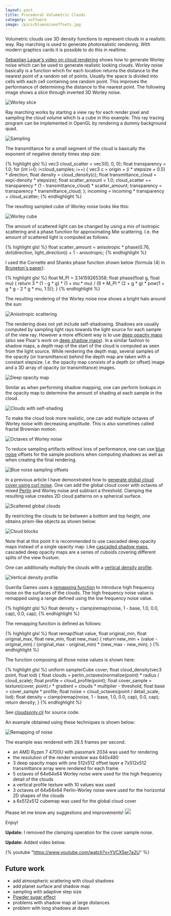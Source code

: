 ```yaml
---
layout: post
title: Procedural Volumetric Clouds
category: software
image: /pics/bluenoiseoffsets.jpg
---
```


Volumetric clouds use 3D density functions to represent clouds in a realistic way.
Ray marching is used to generate photorealistic rendering.
With modern graphics cards it is possible to do this in realtime.

[Sebastian Lague's video on cloud rendering][1] shows how to generate Worley noise which can be used to generate realistic looking clouds.
Worley noise basically is a function which for each location returns the distance to the nearest point of a random set of points.
Usually the space is divided into cells with each cell containing one random point.
This improves the performance of determining the distance to the nearest point.
The following image shows a slice through inverted 3D Worley noise.

![Worley slice](/pics/worley.png)

Ray marching works by starting a view ray for each render pixel and sampling the cloud volume which is a cube in this example.
This ray tracing program can be implemented in OpenGL by rendering a dummy background quad.

![Sampling](/pics/sampling.png)

The transmittance for a small segment of the cloud is basically the exponent of negative density times step size:

{% highlight glsl %}
vec3 cloud_scatter = vec3(0, 0, 0);
float transparency = 1.0;
for (int i=0; i<cloud_samples; i++) {
  vec3 c = origin + (i * stepsize + 0.5) * direction;
  float density = cloud_density(c);
  float transmittance_cloud = exp(-density * stepsize);
  float scatter_amount = 1.0;
  cloud_scatter += transparency * (1 - transmittance_cloud) * scatter_amount;
  transparency = transparency * transmittance_cloud;
};
incoming = incoming * transparency + cloud_scatter;
{% endhighlight %}

The resulting sampled cube of Worley noise looks like this:

![Worley cube](/pics/worleycube.jpg)

The amount of scattered light can be changed by using a mix of isotropic scattering and a phase function for approximating Mie scattering.
I.e. the amount of scattered light is computed as follows:

{% highlight glsl %}
  float scatter_amount = anisotropic * phase(0.76, dot(direction, light_direction)) + 1 - anisotropic;
{% endhighlight %}

I used the Cornette and Shanks phase function shown below (formula (4) in [Bruneton's paper][8]):

{% highlight glsl %}
float M_PI = 3.14159265358;
float phase(float g, float mu)
{
  return 3 * (1 - g * g) * (1 + mu * mu) / (8 * M_PI * (2 + g * g) * pow(1 + g * g - 2 * g * mu, 1.5));
}
{% endhighlight %}

The resulting rendering of the Worley noise now shows a bright halo around the sun:

![Anisotropic scattering](/pics/anisotropic.jpg)

The rendering does not yet include self-shadowing.
Shadows are usually computed by sampling light rays towards the light source for each sample of the view ray.
However a more efficient way is to use [deep opacity maps][5] (also see Pixar's work on [deep shadow maps][11]).
In a similar fashion to shadow maps, a depth map of the start of the cloud is computed as seen from the light source.
While rendering the depth map, several samples of the opacity (or transmittance) behind the depth map are taken with a constant stepsize.
I.e. the opacity map consists of a depth (or offset) image and a 3D array of opacity (or transmittance) images.

![Deep opacity map](/pics/deepopacity.png)

Similar as when performing shadow mapping, one can perform lookups in the opacity map to determine the amount of shading at each sample in the cloud.

![Clouds with self-shading](/pics/cloudshadow.jpg)

To make the cloud look more realistic, one can add multiple octaves of Worley noise with decreasing amplitude.
This is also sometimes called fractal Brownian motion.

![Octaves of Worley noise](/pics/octaves.jpg)

To reduce sampling artifacts without loss of performance, one can use [blue noise][7] offsets for the sample positions when computing shadows as well as when creating the final rendering.

![Blue noise sampling offsets](/pics/bluenoiseoffsets.jpg)

In a previous article I have demonstrated how to [generate global cloud cover using curl noise][4].
One can add the global cloud cover with octaves of mixed [Perlin][6] and Worley noise and subtract a threshold.
Clamping the resulting value creates 2D cloud patterns on a spherical surface.

![Scattered global clouds](/pics/scatteredclouds.jpg)

By restricting the clouds to be between a bottom and top height, one obtains prism-like objects as shown below:

![Cloud blocks](/pics/cloudblocks.jpg)

Note that at this point it is recommended to use cascaded deep opacity maps instead of a single opacity map.
Like [cascaded shadow maps][10], cascaded deep opacity maps are a series of cuboids covering different splits of the view frustum.

One can additionally multiply the clouds with a [vertical density profile][9].

![Vertical density profile](/pics/cloudprofile.jpg)

Guerilla Games uses a [remapping function][3] to introduce high frequency noise on the surfaces of the clouds.
The high frequency noise value is remapped using a range defined using the low frequency noise value.

{% highlight glsl %}
float density = clamp(remap(noise, 1 - base, 1.0, 0.0, cap), 0.0, cap);
{% endhighlight %}

The remapping function is defined as follows:

{% highlight glsl %}
float remap(float value, float original_min, float original_max, float new_min, float new_max)
{
  return new_min + (value - original_min) / (original_max - original_min) * (new_max - new_min);
}
{% endhighlight %}

The function composing all those noise values is shown here:

{% highlight glsl %}
uniform samplerCube cover;
float cloud_density(vec3 point, float lod)
{
  float clouds = perlin_octaves(normalize(point) * radius / cloud_scale);
  float profile = cloud_profile(point);
  float cover_sample = texture(cover, point).r * gradient + clouds * multiplier - threshold;
  float base = cover_sample * profile;
  float noise = cloud_octaves(point / detail_scale, lod);
  float density = clamp(remap(noise, 1 - base, 1.0, 0.0, cap), 0.0, cap);
  return density;
}
{% endhighlight %}

See [cloudsonly.clj](https://github.com/wedesoft/sfsim25/blob/0e95f2a4bc093e902c1d3e20457533da1e632e34/etc/cloudsonly.clj) for source code.

An example obtained using these techniques is shown below:

![Remapping of noise](/pics/remapping.jpg)

The example was rendered with 28.5 frames per second.
* an AMD Ryzen 7 4700U with passmark 2034 was used for rendering
* the resolution of the render window was 640x480
* 3 deep opacity maps with one 512x512 offset layer a 7x512x512 transmittance array were rendered for each frame
* 5 octaves of 64x64x64 Worley noise were used for the high frequency detail of the clouds
* a vertical profile texture with 10 values was used
* 3 octaves of 64x64x64 Perlin-Worley noise were used for the horizontal 2D shapes of the clouds
* a 6x512x512 cubemap was used for the global cloud cover

Please let me know any suggestions and improvements!
<img src="/pics/bounce.gif" width="19" alt=""/>

Enjoy!

**Update:** I removed the clamping operation for the cover sample noise.

**Update:** Added video below.

{% youtube "https://www.youtube.com/watch?v=YVCX5er7a2U" %}

## Future work

* add atmospheric scattering with cloud shadows
* add planet surface and shadow map
* sampling with adaptive step size
* [Powder sugar effect][2]
* problems with shadow map at large distances
* problem with long shadows at dawn

[1]: https://www.youtube.com/watch?v=4QOcCGI6xOU
[2]: https://www.youtube.com/watch?v=Qj_tK_mdRcA
[3]: https://www.guerrilla-games.com/read/the-real-time-volumetric-cloudscapes-of-horizon-zero-dawn
[4]: https://www.wedesoft.de/software/2023/03/20/procedural-global-cloud-cover/
[5]: http://www.cemyuksel.com/research/deepopacity/
[6]: https://adrianb.io/2014/08/09/perlinnoise.html
[7]: https://www.wedesoft.de/software/2022/09/21/blue-noise-dithering/
[8]: https://inria.hal.science/inria-00288758/document
[9]: https://www.youtube.com/watch?v=p48rNiJBFG0
[10]: https://web.archive.org/web/20220526080455/https://dev.theomader.com/cascaded-shadow-mapping-1/
[11]: https://dl.acm.org/doi/pdf/10.1145/344779.344958
